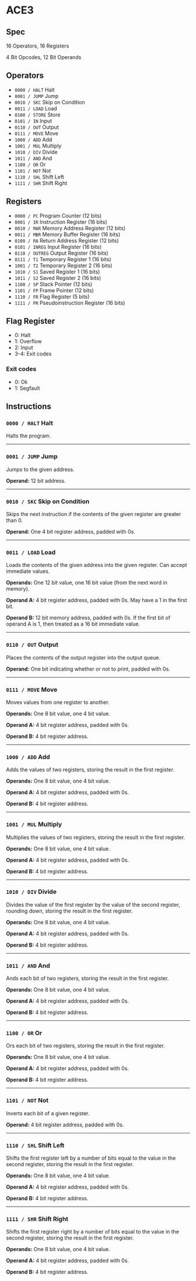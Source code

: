 # ACE3
## Spec
16 Operators, 16 Registers

4 Bit Opcodes, 12 Bit Operands
## Operators
+ `0000 / HALT` Halt
+ `0001 / JUMP` Jump
+ `0010 / SKC` Skip on Condition
+ `0011 / LOAD` Load
+ `0100 / STORE` Store
+ `0101 / IN` Input
+ `0110 / OUT` Output
+ `0111 / MOVE` Move
+ `1000 / ADD` Add
+ `1001 / MUL` Multiply
+ `1010 / DIV` Divide
+ `1011 / AND` And
+ `1100 / OR` Or
+ `1101 / NOT` Not
+ `1110 / SHL` Shift Left
+ `1111 / SHR` Shift Right

## Registers
+ `0000 / PC` Program Counter (12 bits)
+ `0001 / IR` Instruction Register (16 bits)
+ `0010 / MAR` Memory Address Register (12 bits)
+ `0011 / MBR` Memory Buffer Register (16 bits)
+ `0100 / RA` Return Address Register (12 bits)
+ `0101 / INREG` Input Register (16 bits)
+ `0110 / OUTREG` Output Register (16 bits)
+ `0111 / T1` Temporary Register 1 (16 bits)
+ `1001 / T2` Temporary Register 2 (16 bits)
+ `1010 / S1` Saved Register 1 (16 bits)
+ `1011 / S2` Saved Register 2 (16 bits)
+ `1100 / SP` Stack Pointer (12 bits)
+ `1101 / FP` Frame Pointer (12 bits)
+ `1110 / FR` Flag Register (5 bits)
+ `1111 / PR` Pseudoinstruction Register (16 bits)

## Flag Register
+ 0: Halt
+ 1: Overflow
+ 2: Input
+ 3-4: Exit codes

### Exit codes
+ 0: Ok
+ 1: Segfault

## Instructions

### `0000 / HALT` Halt
Halts the program.

---
### `0001 / JUMP` Jump
Jumps to the given address.

**Operand:** 12 bit address.

---
### `0010 / SKC` Skip on Condition
Skips the next instruction if the contents of the given register are greater than 0.

**Operand:** One 4 bit register address, padded with 0s.

---
### `0011 / LOAD` Load
Loads the contents of the given address into the given register. Can accept immediate values.

**Operands:** One 12 bit value, one 16 bit value (from the next word in memory).

**Operand A:** 4 bit register address, padded with 0s. May have a 1 in the first bit.

**Operand B:** 12 bit memory address, padded with 0s. If the first bit of operand A is 1, then treated as a 16 bit immediate value.

---
### `0110 / OUT` Output
Places the contents of the output register into the output queue.

**Operand:** One bit indicating whether or not to print, padded with 0s.

---
### `0111 / MOVE` Move
Moves values from one register to another.

**Operands:** One 8 bit value, one 4 bit value.

**Operand A:** 4 bit register address, padded with 0s.

**Operand B:** 4 bit register address.

---
### `1000 / ADD` Add
Adds the values of two registers, storing the result in the first register.

**Operands:** One 8 bit value, one 4 bit value.

**Operand A:** 4 bit register address, padded with 0s.

**Operand B:** 4 bit register address.

---
### `1001 / MUL` Multiply
Multiplies the values of two registers, storing the result in the first register.

**Operands:** One 8 bit value, one 4 bit value.

**Operand A:** 4 bit register address, padded with 0s.

**Operand B:** 4 bit register address.

---
### `1010 / DIV` Divide
Divides the value of the first register by the value of the second register, rounding down, storing the result in the first register.

**Operands:** One 8 bit value, one 4 bit value.

**Operand A:** 4 bit register address, padded with 0s.

**Operand B:** 4 bit register address.

---
### `1011 / AND` And
Ands each bit of two registers, storing the result in the first register.

**Operands:** One 8 bit value, one 4 bit value.

**Operand A:** 4 bit register address, padded with 0s.

**Operand B:** 4 bit register address.

---
### `1100 / OR` Or
Ors each bit of two registers, storing the result in the first register.

**Operands:** One 8 bit value, one 4 bit value.

**Operand A:** 4 bit register address, padded with 0s.

**Operand B:** 4 bit register address.

---
### `1101 / NOT` Not
Inverts each bit of a given register.

**Operand:** 4 bit register address, padded with 0s.

---
### `1110 / SHL` Shift Left
Shifts the first register left by a number of bits equal to the value in the second register, storing the result in the first register.

**Operands:** One 8 bit value, one 4 bit value.

**Operand A:** 4 bit register address, padded with 0s.

**Operand B:** 4 bit register address.

---
### `1111 / SHR` Shift Right
Shifts the first register right by a number of bits equal to the value in the second register, storing the result in the first register.

**Operands:** One 8 bit value, one 4 bit value.

**Operand A:** 4 bit register address, padded with 0s.

**Operand B:** 4 bit register address.